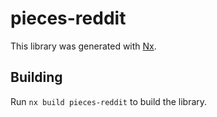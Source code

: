 # pieces-reddit

This library was generated with [Nx](https://nx.dev).

## Building

Run `nx build pieces-reddit` to build the library.
